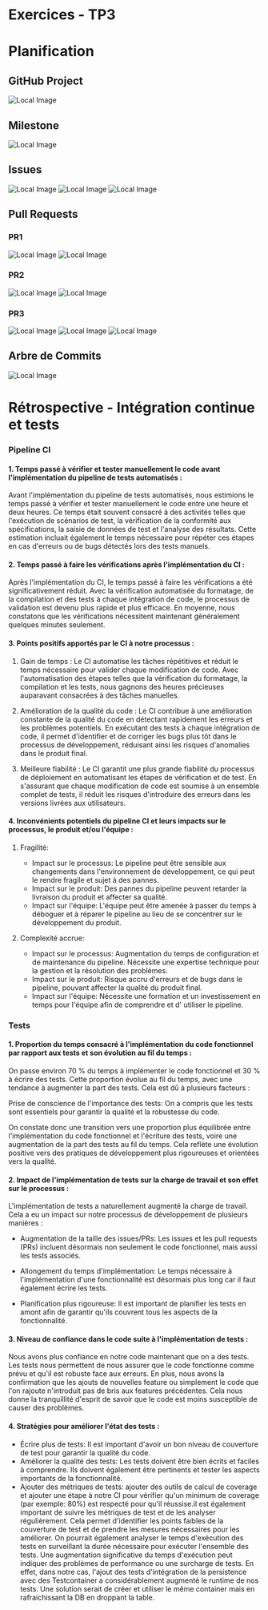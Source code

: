 # Exercices - TP3

# Planification

## GitHub Project

![Local Image](../images/tp3/board.png)

## Milestone

![Local Image](../images/tp3/milestone.png)

## Issues

![Local Image](../images/tp3/issue1.png)
![Local Image](../images/tp3/issue2.png)
![Local Image](../images/tp3/issue3.png)

## Pull Requests

### PR1

![Local Image](../images/tp3/pr1.png)
![Local Image](../images/tp3/pr1.2.png)

### PR2

![Local Image](../images/tp3/pr2.png)
![Local Image](../images/tp3/pr2.2.png)

### PR3

![Local Image](../images/tp3/pr3.png)
![Local Image](../images/tp3/pr3.2.png)
![Local Image](../images/tp3/pr3.3.png)

## Arbre de Commits

![Local Image](../images/tp3/commit-tree.png)

# Rétrospective - Intégration continue et tests

### Pipeline CI

#### 1. Temps passé à vérifier et tester manuellement le code avant l'implémentation du pipeline de tests automatisés :

Avant l'implémentation du pipeline de tests automatisés, nous estimions le temps passé à vérifier et tester manuellement
le code entre une heure et deux heures. Ce temps était souvent consacré à des activités telles que l'exécution de
scénarios de test, la vérification de la conformité aux spécifications, la saisie de données de test et l'analyse des
résultats. Cette estimation incluait également le temps nécessaire pour répéter ces étapes en cas d'erreurs ou de bugs
détectés lors des tests manuels.

#### 2. Temps passé à faire les vérifications après l'implémentation du CI :

Après l'implémentation du CI, le temps passé à faire les vérifications a été significativement réduit. Avec la
vérification automatisée du formatage, de la compilation et des tests à chaque intégration de code, le processus de
validation est devenu plus rapide et plus efficace. En moyenne, nous constatons que les vérifications nécessitent
maintenant généralement quelques minutes seulement.

#### 3. Points positifs apportés par le CI à notre processus :

1. Gain de temps : Le CI automatise les tâches répétitives et réduit le temps nécessaire pour valider chaque
   modification de code. Avec l'automatisation des étapes telles que la vérification du formatage, la compilation et les
   tests, nous gagnons des heures précieuses auparavant consacrées à des tâches manuelles.


2. Amélioration de la qualité du code : Le CI contribue à une amélioration constante de la qualité du code en détectant
   rapidement les erreurs et les problèmes potentiels. En exécutant des tests à chaque intégration de code, il permet
   d'identifier et de corriger les bugs plus tôt dans le processus de développement, réduisant ainsi les risques
   d'anomalies dans le produit final.


3. Meilleure fiabilité : Le CI garantit une plus grande fiabilité du processus de déploiement en automatisant les étapes
   de vérification et de test. En s'assurant que chaque modification de code est soumise à un ensemble complet de tests,
   il réduit les risques d'introduire des erreurs dans les versions livrées aux utilisateurs.

#### 4. Inconvénients potentiels du pipeline CI et leurs impacts sur le processus, le produit et/ou l'équipe :

1. Fragilité:
    - Impact sur le processus: Le pipeline peut être sensible aux changements dans l'environnement de
      développement, ce qui
      peut le rendre fragile et sujet à des pannes.
    - Impact sur le produit: Des pannes du pipeline peuvent retarder la livraison du produit et affecter sa qualité.
    - Impact sur l'équipe: L'équipe peut être amenée à passer du temps à déboguer et à réparer le pipeline au lieu de se
      concentrer sur le développement du produit.
2. Complexité accrue:

    - Impact sur le processus: Augmentation du temps de configuration et de maintenance du pipeline. Nécessite une
      expertise
      technique pour la gestion et la résolution des problèmes.
    - Impact sur le produit: Risque accru d'erreurs et de bugs dans le pipeline, pouvant affecter la qualité du produit
      final.
    - Impact sur l'équipe: Nécessite une formation et un investissement en temps pour l'équipe afin de comprendre et d'
      utiliser le pipeline.

### Tests

#### 1. Proportion du temps consacré à l'implémentation du code fonctionnel par rapport aux tests et son évolution au fil du temps :

On passe environ 70 % du temps à implémenter le code fonctionnel et 30 % à écrire des tests. Cette proportion évolue au
fil du temps, avec une tendance à augmenter la part des tests. Cela est dû à plusieurs facteurs :

Prise de conscience de l'importance des tests: On a compris que les tests sont essentiels pour garantir la qualité et la
robustesse du code.

On constate donc une transition vers une proportion plus équilibrée entre l'implémentation du code
fonctionnel et l'écriture des tests, voire une augmentation de la part des tests au fil du temps. Cela reflète une
évolution positive vers des pratiques de développement plus rigoureuses et orientées vers la qualité.

#### 2. Impact de l'implémentation de tests sur la charge de travail et son effet sur le processus :

L'implémentation de tests a naturellement augmenté la charge de travail. Cela a eu un impact sur notre processus de
développement de plusieurs manières :

- Augmentation de la taille des issues/PRs: Les issues et les pull requests (PRs) incluent désormais non seulement le
  code
  fonctionnel, mais aussi les tests associés.

- Allongement du temps d'implémentation: Le temps nécessaire à l'implémentation d'une fonctionnalité est désormais plus
  long car il faut également écrire les tests.

- Planification plus rigoureuse: Il est important de planifier les tests en amont afin de garantir qu'ils couvrent tous
  les aspects de la fonctionnalité.

#### 3. Niveau de confiance dans le code suite à l'implémentation de tests :

Nous avons plus confiance en notre code maintenant que on a des tests. Les tests nous permettent de nous assurer que le
code
fonctionne comme prévu et qu'il est robuste face aux erreurs. En plus, nous avons la confirmation que les ajouts de
nouvelles feature ou simplement le code que l'on rajoute n'introduit pas de bris aux features précédentes. Cela nous
donne la tranquillité d'esprit de savoir que le
code est moins susceptible de causer des problèmes.

#### 4. Stratégies pour améliorer l'état des tests :

- Écrire plus de tests: Il est important d'avoir un bon niveau de couverture de test pour garantir la qualité du code.
- Améliorer la qualité des tests: Les tests doivent être bien écrits et faciles à comprendre. Ils doivent également être
  pertinents et tester les aspects importants de la fonctionnalité.
- Ajouter des métriques de tests: ajouter des outils de calcul de coverage et ajouter une étape à notre CI pour vérifier
  qu'un minimum de coverage (par exemple: 80%) est respecté pour qu'il réussise.il est également important de suivre les
  métriques de test et de les analyser
  régulièrement. Cela permet d'identifier les points faibles de la couverture de test et de prendre les mesures
  nécessaires pour les
  améliorer. On pourrait également analyser le temps d'exécution des tests en surveillant la durée nécessaire pour
  exécuter l'ensemble des tests. Une augmentation significative du temps d'exécution peut indiquer des problèmes de
  performance ou une surcharge de tests. En effet, dans notre cas, l'ajout des tests d'intégration de la persistence
  avec des Testcontainer a considérablement augmenté le runtime de nos tests. Une solution serait de créer et utiliser
  le même container mais en rafraichissant la DB en droppant la table.
